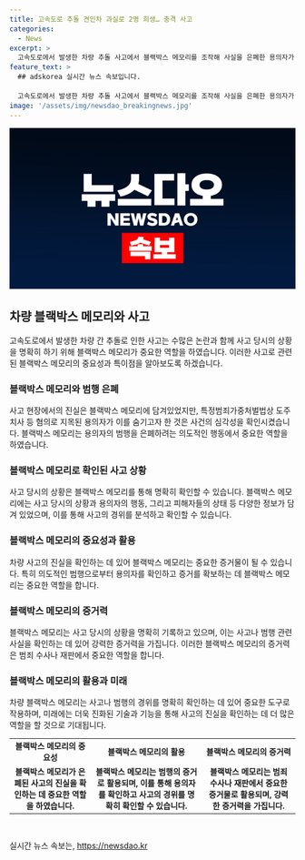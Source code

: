 ```yaml
---
title: 고속도로 추돌 견인차 과실로 2명 희생… 충격 사고
categories:
  - News
excerpt: >
  고속도로에서 발생한 차량 추돌 사고에서 블랙박스 메모리를 조작해 사실을 은폐한 용의자가 경기 광주경찰서에 구속되었다. 사망자 중 1명은 사고 후 도로에 나와 있다가 뒤이어 견인차에 깔려 숨졌으며 용의자는 사고 현장에서 블랙박스를 훔쳐 숨긴 혐의를 받고 있다. 용의자는 사망자가 이미 숨진 줄 알고 블랙박스 메모리를 챙겨떠난 것을 인정했으며, 현재 재판을 받고 있다. 5대의 견인차가 몰려와 견인을 벌였던 것으로 확인됐고, 사고 차량의 블랙박스에는 사고 장면이 담겨있지 않았다.
feature_text: >
  ## adskorea 실시간 뉴스 속보입니다.

  고속도로에서 발생한 차량 추돌 사고에서 블랙박스 메모리를 조작해 사실을 은폐한 용의자가 경기 광주경찰서에 구속되었다. 사망자 중 1명은 사고 후 도로에 나와 있다가 뒤이어 견인차에 깔려 숨졌으며 용의자는 사고 현장에서 블랙박스를 훔쳐 숨긴 혐의를 받고 있다. 용의자는 사망자가 이미 숨진 줄 알고 블랙박스 메모리를 챙겨떠난 것을 인정했으며, 현재 재판을 받고 있다. 5대의 견인차가 몰려와 견인을 벌였던 것으로 확인됐고, 사고 차량의 블랙박스에는 사고 장면이 담겨있지 않았다.
image: '/assets/img/newsdao_breakingnews.jpg'
---
```


<p><img src="/assets/img/newsdao_breakingnews.jpg" alt="adskorea 속보" /></p>

<h2 data-ke-size="size26">차량 블랙박스 메모리와 사고</h2>

<p data-ke-size="size16">고속도로에서 발생한 차량 간 추돌로 인한 사고는 수많은 논란과 함께 사고 당시의 상황을 명확히 하기 위해 블랙박스 메모리가 중요한 역할을 하였습니다. 이러한 사고로 관련된 블랙박스 메모리의 중요성과 특이점을 알아보도록 하겠습니다.</p>

<h3 data-ke-size="size24">블랙박스 메모리와 범행 은폐</h3>

<p data-ke-size="size16">사고 현장에서의 진실은 블랙박스 메모리에 담겨있었지만, 특정범죄가중처벌법상 도주치사 등 혐의로 지목된 용의자가 이를 숨기고자 한 것은 사건의 심각성을 확인시켰습니다. 블랙박스 메모리는 용의자의 범행을 은폐하려는 의도적인 행동에서 중요한 역할을 하였습니다.</p>

<h3 data-ke-size="size24">블랙박스 메모리로 확인된 사고 상황</h3>

<p data-ke-size="size16">사고 당시의 상황은 블랙박스 메모리를 통해 명확히 확인할 수 있습니다. 블랙박스 메모리에는 사고 당시의 상황과 용의자의 행동, 그리고 피해자들의 상태 등 다양한 정보가 담겨 있었으며, 이를 통해 사고의 경위를 분석하고 확인할 수 있습니다.</p>

<h3 data-ke-size="size24">블랙박스 메모리의 중요성과 활용</h3>

<p data-ke-size="size16">차량 사고의 진실을 확인하는 데 있어 블랙박스 메모리는 중요한 증거물이 될 수 있습니다. 특히 의도적인 범행으로부터 용의자를 확인하고 증거를 확보하는 데 블랙박스 메모리는 중요한 역할을 합니다.</p>

<h3 data-ke-size="size24">블랙박스 메모리의 증거력</h3>

<p data-ke-size="size16">블랙박스 메모리는 사고 당시의 상황을 명확히 기록하고 있으며, 이는 사고나 범행 관련 사실을 확인하는 데 있어 강력한 증거력을 가집니다. 이러한 블랙박스 메모리의 증거력은 범죄 수사나 재판에서 중요한 역할을 합니다.</p>

<h3 data-ke-size="size24">블랙박스 메모리의 활용과 미래</h3>

<p data-ke-size="size16">차량 블랙박스 메모리는 사고나 범행의 경위를 명확히 확인하는 데 있어 중요한 도구로 작용하며, 미래에는 더욱 진화된 기술과 기능을 통해 사고의 진실을 확인하는 데 더 많은 역할을 할 것으로 기대됩니다.</p>

<table>
    <tr>
        <td style="text-align: center; height: 17px;"><b>블랙박스 메모리의 중요성</b></td>
        <td style="text-align: center; height: 17px;"><b>블랙박스 메모리의 활용</b></td>
        <td style="text-align: center; height: 17px;"><b>블랙박스 메모리의 증거력</b></td>
    </tr>
    <tr>
        <td style="text-align: center; height: 17px;"><b>블랙박스 메모리가 은폐된 사고의 진실을 확인하는 데 중요한 역할을 하였습니다.</b></td>
        <td style="text-align: center; height: 17px;"><b>블랙박스 메모리는 범행의 증거로 활용되며, 이를 통해 용의자를 확인하고 사고의 경위를 명확히 확인할 수 있습니다.</b></td>
        <td style="text-align: center; height: 17px;"><b>블랙박스 메모리는 범죄 수사나 재판에서 중요한 증거물로 활용되며, 강력한 증거력을 가집니다.</b></td>
    </tr>
</table>

<p data-ke-size="size16">&nbsp;</p>
실시간 뉴스 속보는, <a href="https://newsdao.kr" rel="dofollow">https://newsdao.kr</a>


